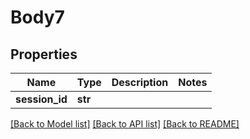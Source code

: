 # Body7

## Properties
Name | Type | Description | Notes
------------ | ------------- | ------------- | -------------
**session_id** | **str** |  | 

[[Back to Model list]](../README.md#documentation-for-models) [[Back to API list]](../README.md#documentation-for-api-endpoints) [[Back to README]](../README.md)

